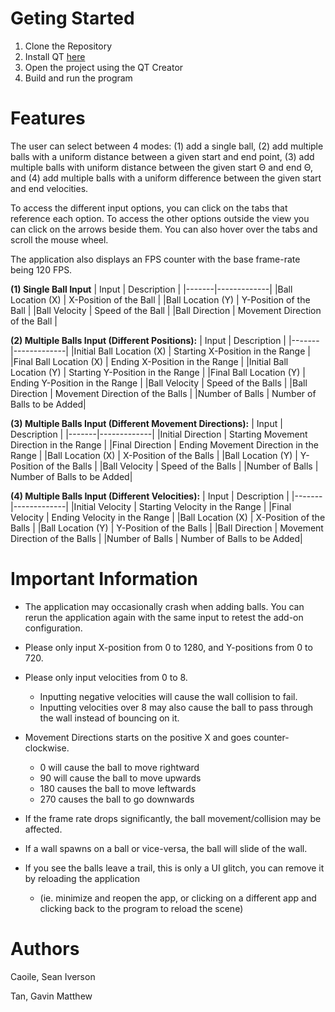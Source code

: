 # Geting Started 

1. Clone the Repository
2. Install QT [here]([url](https://www.qt.io/download-qt-installer?fbclid=IwAR3zChjUBHaVUdZoqmYDc_C3-_TKxPOkFtI2kKqzdsBhpS1R0h4HGqdej60)https://www.qt.io/download-qt-installer?fbclid=IwAR3zChjUBHaVUdZoqmYDc_C3-_TKxPOkFtI2kKqzdsBhpS1R0h4HGqdej60)
3. Open the project using the QT Creator
4. Build and run the program

# Features

The user can select between 4 modes: (1) add a single ball, (2) add multiple balls with a uniform distance between a given start and end point, (3) add multiple balls with uniform distance between the given start Θ and end Θ, and (4) add multiple balls with a uniform difference between the given start and end velocities.

To access the different input options, you can click on the tabs that reference each option. To access the other options outside the view you can click on the arrows beside them. You can also hover over the tabs and scroll the mouse wheel. 

The application also displays an FPS counter with the base frame-rate being 120 FPS. 

**(1) Single Ball Input**
| Input | Description |
|-------|-------------|
|Ball Location (X) | X-Position of the Ball |
|Ball Location (Y) | Y-Position of the Ball |
|Ball Velocity | Speed of the Ball |
|Ball Direction | Movement Direction of the Ball |

**(2) Multiple Balls Input (Different Positions):**
| Input | Description |
|-------|-------------|
|Initial Ball Location (X) | Starting X-Position in the Range |
|Final Ball Location (X) | Ending X-Position in the Range |
|Initial Ball Location (Y) | Starting Y-Position in the Range |
|Final Ball Location (Y) | Ending Y-Position in the Range |
|Ball Velocity | Speed of the Balls |
|Ball Direction | Movement Direction of the Balls |
|Number of Balls | Number of Balls to be Added|

**(3) Multiple Balls Input (Different Movement Directions):**
| Input | Description |
|-------|-------------|
|Initial Direction | Starting Movement Direction in the Range |
|Final Direction | Ending Movement Direction in the Range |
|Ball Location (X) | X-Position of the Balls |
|Ball Location (Y) | Y-Position of the Balls |
|Ball Velocity | Speed of the Balls |
|Number of Balls | Number of Balls to be Added|

**(4) Multiple Balls Input (Different Velocities):**
| Input | Description |
|-------|-------------|
|Initial Velocity | Starting Velocity in the Range |
|Final Velocity | Ending Velocity in the Range |
|Ball Location (X) | X-Position of the Balls |
|Ball Location (Y) | Y-Position of the Balls |
|Ball Direction | Movement Direction of the Balls |
|Number of Balls | Number of Balls to be Added|

# Important Information

- The application may occasionally crash when adding balls. You can rerun the application again with the same input to retest the add-on configuration.

- Please only input X-position from 0 to 1280, and Y-positions from 0 to 720. 

- Please only input velocities from 0 to 8. 
    - Inputting negative velocities will cause the wall collision to fail. 
    - Inputting velocities over 8 may also cause the ball to pass through the wall instead of bouncing on it.

- Movement Directions starts on the positive X and goes counter-clockwise. 
    - 0 will cause the ball to move rightward
    - 90 will cause the ball to move upwards
    - 180 causes the ball to move leftwards
    - 270 causes the ball to go downwards

- If the frame rate drops significantly, the ball movement/collision may be affected.

- If a wall spawns on a ball or vice-versa, the ball will slide of the wall.

- If you see the balls leave a trail, this is only a UI glitch, you can remove it by reloading the application 
    - (ie. minimize and reopen the app, or clicking on a different app and clicking back to the program to reload the scene)


# Authors

Caoile, Sean Iverson

Tan, Gavin Matthew 
